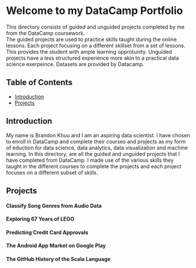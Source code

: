 # Welcome to my DataCamp Portfolio

<p>This directory consists of guided and unguided projects completed by me from the DataCamp coursework.<br>
The guided projects are used to practice skills taught during the online lessons.  Each project focusing on a different skillset from a set of lessons.  This provides the student with ample learning opprotunity.  Unguided projects have a less structured experience more akin to a practical data science exerpeince.  Datasets are provided by Datacamp.</p>

## Table of Contents

* [Introduction](#Introduction)
* [Projects](#Projects)

## Introduction
My name is Brandon Khuu and I am an aspiring data scientist.  I have chosen to enroll in DataCamp and complete their courses and projects as my form of eduction for data science, data analytics, data visualization and machine learning.  In this directory, are all the guided and unguided projects that I have completed from DataCamp.  I made use of the various skills they taught in the different courses to complete the projects and each project focuses on a different subset of skills.  

## Projects

#### Classify Song Genres from Audio Data

#### Exploring 67 Years of LEGO

#### Predicting Credit Card Approvals

#### The Android App Market on Google Play

#### The GitHub History of the Scala Language
